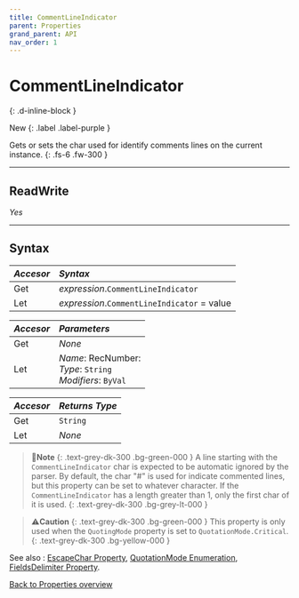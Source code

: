 ```yaml
---
title: CommentLineIndicator
parent: Properties
grand_parent: API
nav_order: 1
---
```


# CommentLineIndicator
{: .d-inline-block }

New
{: .label .label-purple }

Gets or sets the char used for identify comments lines on the current instance.
{: .fs-6 .fw-300 }

---

## ReadWrite

_Yes_

---

## Syntax

|**_Accesor_**|**_Syntax_**|
|:----------|:----------|
|Get|*expression*.`CommentLineIndicator`|
|Let|*expression*.`CommentLineIndicator` = value|

|**_Accesor_**|**_Parameters_**|
|:----------|:----------|
|Get|_None_|
|Let|*Name*: RecNumber:<br>*Type*: `String`<br>*Modifiers*: `ByVal`|

|**_Accesor_**|**_Returns Type_**|
|:----------|:----------|
|Get|`String`|
|Let|_None_|

>📝**Note**
>{: .text-grey-dk-300 .bg-green-000 }
>A line starting with the `CommentLineIndicator` char is expected to be automatic ignored by the parser. By default, the char "#" is used for indicate commented lines, but this property can be set to whatever character. If the `CommentLineIndicator` has a length greater than 1, only the first char of it is used.
{: .text-grey-dk-300 .bg-grey-lt-000 }

>⚠️**Caution**
>{: .text-grey-dk-300 .bg-green-000 }
>This property is only used when the `QuotingMode` property is set to `QuotationMode.Critical`.
{: .text-grey-dk-300 .bg-yellow-000 }

See also
: [EscapeChar Property](https://ws-garcia.github.io/VBA-CSV-interface/api/properties/escapechar.html), [QuotationMode Enumeration](https://ws-garcia.github.io/VBA-CSV-interface/api/enumerations/quotationmode.html), [FieldsDelimiter Property](https://ws-garcia.github.io/VBA-CSV-interface/api/properties/fieldsdelimiter.html).

[Back to Properties overview](https://ws-garcia.github.io/VBA-CSV-interface/api/properties/)